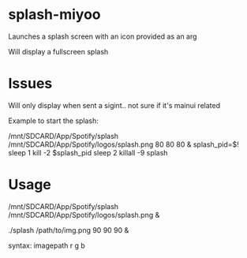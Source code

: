 # splash-miyoo
Launches a splash screen with an icon provided as an arg

Will display a fullscreen splash

# Issues
Will only display when sent a sigint.. not sure if it's mainui related

Example to start the splash:

/mnt/SDCARD/App/Spotify/splash /mnt/SDCARD/App/Spotify/logos/splash.png 80 80 80 &
splash_pid=$!
sleep 1
kill -2 $splash_pid
sleep 2
killall -9 splash

# Usage 
/mnt/SDCARD/App/Spotify/splash /mnt/SDCARD/App/Spotify/logos/splash.png &

./splash /path/to/img.png 90 90 90 &

syntax: imagepath r g b 


